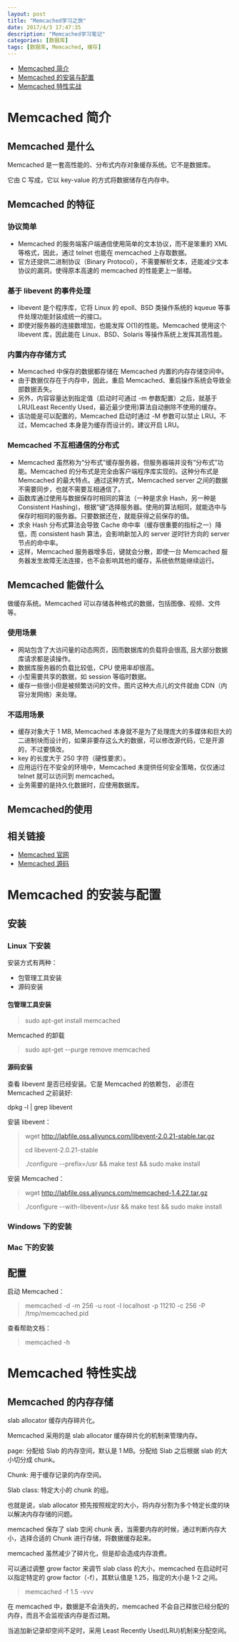 ```yaml
---
layout: post
title: "Memcached学习之旅"
date: 2017/4/3 17:47:35  
description: "Memcached学习笔记"
categories: [数据库]
tags: [数据库, Memcached, 缓存]
---
```


* [Memcached 简介](#1)
* [Memcached 的安装与配置](#2)
* [Memcached 特性实战](#3)

# Memcached 简介

## Memcached 是什么

Memcached 是一套高性能的、分布式内存对象缓存系统。它不是数据库。

它由 C 写成，它以 key-value 的方式将数据储存在内存中。

## Memcached 的特征

### 协议简单

* Memcached 的服务端客户端通信使用简单的文本协议，而不是笨重的 XML 等格式，因此，通过 telnet 也能在 memcached 上存取数据。
* 官方还提供二进制协议（Binary Protocol），不需要解析文本，还能减少文本协议的漏洞，使得原本高速的 memcached 的性能更上一层楼。

### 基于 libevent 的事件处理

* libevent 是个程序库，它将 Linux 的 epoll、BSD 类操作系统的 kqueue 等事件处理功能封装成统一的接口。
* 即使对服务器的连接数增加，也能发挥 O(1)的性能。Memcached 使用这个 libevent 库，因此能在 Linux、BSD、Solaris 等操作系统上发挥其高性能。

### 内置内存存储方式

* Memcached 中保存的数据都存储在 Memcached 内置的内存存储空间中。
* 由于数据仅存在于内存中，因此，重启 Memcached、重启操作系统会导致全部数据丢失。
* 另外，内容容量达到指定值（启动时可通过 -m 参数配置）之后，就基于 LRU(Least Recently Used，最近最少使用)算法自动删除不使用的缓存。
* 该功能是可以配置的，Memcached 启动时通过 -M 参数可以禁止 LRU。不过，Memcached 本身是为缓存而设计的，建议开启 LRU。

### Memcached 不互相通信的分布式

* Memcached 虽然称为“分布式”缓存服务器，但服务器端并没有“分布式”功能。Memcached 的分布式是完全由客户端程序库实现的。这种分布式是 Memcached 的最大特点。通过这种方式，Memcached server 之间的数据不需要同步，也就不需要互相通信了。
* 函数库通过使用与数据保存时相同的算法（一种是求余 Hash，另一种是 Consistent Hashing)，根据“键”选择服务器。使用的算法相同，就能选中与保存时相同的服务器。只要数据还在，就能获得之前保存的值。
* 求余 Hash 分布式算法会导致 Cache 命中率（缓存很重要的指标之一）降低，而 consistent hash 算法，会影响新加入的 server 逆时针方向的 server 节点的命中率。
* 这样，Memcached 服务器增多后，键就会分散，即使一台 Memcached 服务器发生故障无法连接，也不会影响其他的缓存，系统依然能继续运行。

## Memcached 能做什么

做缓存系统。Memcached 可以存储各种格式的数据，包括图像、视频、文件等。

### 使用场景

* 网站包含了大访问量的动态网页，因而数据库的负载将会很高, 且大部分数据库请求都是读操作。
* 数据库服务器的负载比较低，CPU 使用率却很高。
* 小型需要共享的数据，如 session 等临时数据。
* 缓存一些很小但是被频繁访问的文件。图片这种大点儿的文件就由 CDN（内容分发网络）来处理。

### 不适用场景

* 缓存对象大于 1 MB, Memcached 本身就不是为了处理庞大的多媒体和巨大的二进制块而设计的，如果非要存这么大的数据，可以修改源代码，它是开源的，不过要慎改。
* key 的长度大于 250 字符（硬性要求）。
* 应用运行在不安全的环境中，Memcached 未提供任何安全策略，仅仅通过 telnet 就可以访问到 memcached。
* 业务需要的是持久化数据时，应使用数据库。

## Memcached的使用


## 相关链接
* [Memcached 官网](http://memcached.org/ "Memcached 官网")
* [Memcached 源码](https://github.com/memcached/memcached)

# <span id="2">Memcached 的安装与配置</span>

## 安装

### Linux 下安装

安装方式有两种：

* 包管理工具安装
* 源码安装

#### 包管理工具安装

> sudo apt-get install memcached

Memcached 的卸载

> sudo apt-get --purge remove memcached

#### 源码安装

查看 libevent 是否已经安装。它是 Memcached 的依赖包， 必须在 Memcached 之前装好:

dpkg -l | grep libevent

安装 libevent：

> wget http://labfile.oss.aliyuncs.com/libevent-2.0.21-stable.tar.gz
> 
> cd libevent-2.0.21-stable
> 
> ./configure --prefix=/usr && make test && sudo make install

安装 Memcached：

> wget http://labfile.oss.aliyuncs.com/memcached-1.4.22.tar.gz

> ./configure --with-libevent=/usr && make test && sudo make install

### Windows 下的安装


### Mac 下的安装

## 配置

启动 Memcached：

> memcached -d -m 256 -u root -l localhost -p 11210 -c 256 -P /tmp/memcached.pid

查看帮助文档： 

> memcached -h


# <span id="3">Memcached 特性实战</span>

## Memcached 的内存存储

slab allocator 缓存内存碎片化。

Memcached 采用的是 slab allocator 缓存碎片化的机制来管理内存。

page: 分配给 Slab 的内存空间，默认是 1 MB。分配给 Slab 之后根据 slab 的大小切分成 chunk。

Chunk: 用于缓存记录的内存空间。

Slab class: 特定大小的 chunk 的组。

也就是说，slab allocator 预先按照规定的大小，将内存分割为多个特定长度的块以解决内存存储的问题。

memcached 保存了 slab 空闲 chunk 表，当需要内存的时候，通过判断内存大小，选择合适的 Chunk 进行存储，将数据缓存起来。

memcached 虽然减少了碎片化，但是却会造成内存浪费。

可以通过调整 grow factor 来调节 slab class 的大小，memcached 在启动时可以指定特定的 grow factor（-f），其默认值是 1.25，指定的大小是 1-2 之间。

> memcached -f 1.5 -vvv

在 memcached 中，数据是不会消失的，memcached 不会自己释放已经分配的内存，而且不会监视该内存是否过期。

当追加新记录却空间不足时，采用 Least Recently Used(LRU)机制来分配空间。

